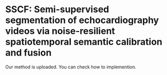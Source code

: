 # SSCF: Semi-supervised segmentation of echocardiography videos via noise-resilient spatiotemporal semantic calibration and fusion
Our method is uploaded. You can check how to implemention.
